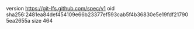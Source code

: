 version https://git-lfs.github.com/spec/v1
oid sha256:2481ea84def454109e66b23377ef593cab5f4b36830e5e19fdf217905ea2655a
size 464
